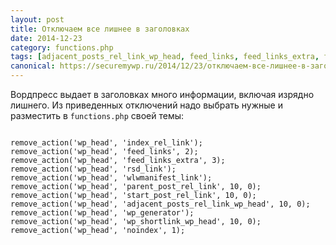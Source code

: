 ```yaml
---
layout: post
title: Отключаем все лишнее в заголовках
date: 2014-12-23
category: functions.php
tags: [adjacent_posts_rel_link_wp_head, feed_links, feed_links_extra, functions.php, index_rel_link, noindex, parent_post_rel_link, remove_action, rsd_link, start_post_rel_link, wlwmanifest_link, wp_generator, wp_head, wp_shortlink_wp_head]
canonical: https://securemywp.ru/2014/12/23/отключаем-все-лишнее-в-заголовках/
---
```


Вордпресс выдает в заголовках много информации, включая изрядно лишнего. Из приведенных отключений надо выбрать нужные и разместить в <code>functions.php</code> своей темы:

<pre><code>
remove_action('wp_head', 'index_rel_link');
remove_action('wp_head', 'feed_links', 2);
remove_action('wp_head', 'feed_links_extra', 3);
remove_action('wp_head', 'rsd_link');
remove_action('wp_head', 'wlwmanifest_link');
remove_action('wp_head', 'parent_post_rel_link', 10, 0);
remove_action('wp_head', 'start_post_rel_link', 10, 0);
remove_action('wp_head', 'adjacent_posts_rel_link_wp_head', 10, 0);
remove_action('wp_head', 'wp_generator');
remove_action('wp_head', 'wp_shortlink_wp_head', 10, 0);
remove_action('wp_head', 'noindex', 1);
</code></pre>
